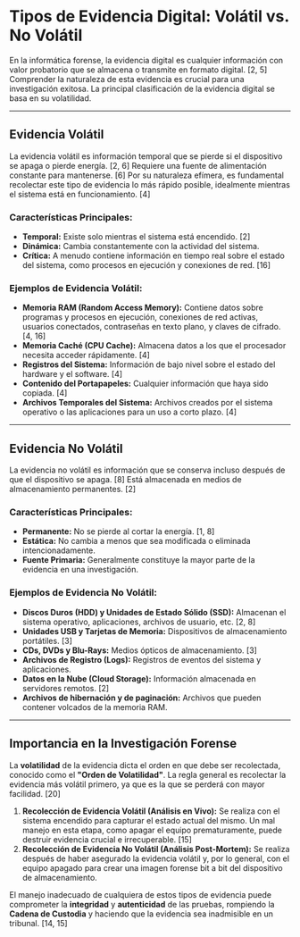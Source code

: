 # Tipos de Evidencia Digital: Volátil vs. No Volátil

En la informática forense, la evidencia digital es cualquier información con valor probatorio que se almacena o transmite en formato digital. [2, 5] Comprender la naturaleza de esta evidencia es crucial para una investigación exitosa. La principal clasificación de la evidencia digital se basa en su volatilidad.

---

## Evidencia Volátil

La evidencia volátil es información temporal que se pierde si el dispositivo se apaga o pierde energía. [2, 6] Requiere una fuente de alimentación constante para mantenerse. [6] Por su naturaleza efímera, es fundamental recolectar este tipo de evidencia lo más rápido posible, idealmente mientras el sistema está en funcionamiento. [4]

### Características Principales:
- **Temporal:** Existe solo mientras el sistema está encendido. [2]
- **Dinámica:** Cambia constantemente con la actividad del sistema.
- **Crítica:** A menudo contiene información en tiempo real sobre el estado del sistema, como procesos en ejecución y conexiones de red. [16]

### Ejemplos de Evidencia Volátil:
- **Memoria RAM (Random Access Memory):** Contiene datos sobre programas y procesos en ejecución, conexiones de red activas, usuarios conectados, contraseñas en texto plano, y claves de cifrado. [4, 16]
- **Memoria Caché (CPU Cache):** Almacena datos a los que el procesador necesita acceder rápidamente. [4]
- **Registros del Sistema:** Información de bajo nivel sobre el estado del hardware y el software. [4]
- **Contenido del Portapapeles:** Cualquier información que haya sido copiada. [4]
- **Archivos Temporales del Sistema:** Archivos creados por el sistema operativo o las aplicaciones para un uso a corto plazo. [4]

---

## Evidencia No Volátil

La evidencia no volátil es información que se conserva incluso después de que el dispositivo se apaga. [8] Está almacenada en medios de almacenamiento permanentes. [2]

### Características Principales:
- **Permanente:** No se pierde al cortar la energía. [1, 8]
- **Estática:** No cambia a menos que sea modificada o eliminada intencionadamente.
- **Fuente Primaria:** Generalmente constituye la mayor parte de la evidencia en una investigación.

### Ejemplos de Evidencia No Volátil:
- **Discos Duros (HDD) y Unidades de Estado Sólido (SSD):** Almacenan el sistema operativo, aplicaciones, archivos de usuario, etc. [2, 8]
- **Unidades USB y Tarjetas de Memoria:** Dispositivos de almacenamiento portátiles. [3]
- **CDs, DVDs y Blu-Rays:** Medios ópticos de almacenamiento. [3]
- **Archivos de Registro (Logs):** Registros de eventos del sistema y aplicaciones.
- **Datos en la Nube (Cloud Storage):** Información almacenada en servidores remotos. [2]
- **Archivos de hibernación y de paginación:** Archivos que pueden contener volcados de la memoria RAM.

---

## Importancia en la Investigación Forense

La **volatilidad** de la evidencia dicta el orden en que debe ser recolectada, conocido como el **"Orden de Volatilidad"**. La regla general es recolectar la evidencia más volátil primero, ya que es la que se perderá con mayor facilidad. [20]

1.  **Recolección de Evidencia Volátil (Análisis en Vivo):** Se realiza con el sistema encendido para capturar el estado actual del mismo. Un mal manejo en esta etapa, como apagar el equipo prematuramente, puede destruir evidencia crucial e irrecuperable. [15]
2.  **Recolección de Evidencia No Volátil (Análisis Post-Mortem):** Se realiza después de haber asegurado la evidencia volátil y, por lo general, con el equipo apagado para crear una imagen forense bit a bit del dispositivo de almacenamiento.

El manejo inadecuado de cualquiera de estos tipos de evidencia puede comprometer la **integridad** y **autenticidad** de las pruebas, rompiendo la **Cadena de Custodia** y haciendo que la evidencia sea inadmisible en un tribunal. [14, 15]